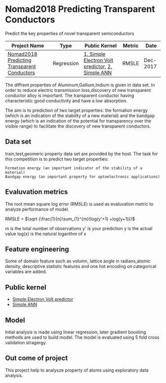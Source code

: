 # Nomad2018 Predicting Transparent Conductors
Predict the key properties of novel transparent semiconductors

| Project Name | Type  | Public Kernel | Metric | Date |
| ------ | ------ | ------ | ------ | ------ | 
|[Nomad2018 Predicting Transparent Conductors](https://www.kaggle.com/c/nomad2018-predict-transparent-conductors)| Regression | [1. Simple Electron Volt predictor](https://www.kaggle.com/sudhirnl7/simple-electron-volt-predictor), [2. Simple ANN](https://www.kaggle.com/sudhirnl7/simple-ann) | RMSLE |Dec-2017 |

The diffrent properties of Aluminum,Gallium,Indium is given in data set. In order to reduce electric transmission loss,discovery of new transparent conductor alloy is important. The transparent conductor having characteristic good conductivity and have a low absorption.

The aim is to prediction of two target properties: the formation energy (which is an indication of the stability of a new material) and the bandgap energy (which is an indication of the potential for transparency over the visible range) to facilitate the discovery of new transparent conductors.

## Data set
train,test,geomeric property data set are provided by the host.
The task for this competition is to predict two target properties:

    Formation energy (an important indicator of the stability of a material)
    Bandgap energy (an important property for optoelectronic applications)


## Evaluvation metrics
The root mean square log error (RMSLE) is used as evaluvation metric to analyze performance of model. 

RMSLE = $\sqrt {\frac{1}{n}\sum_{1}^{m}(log(y'+1) +log(y+1))}$

m  is the total number of observations 
y' is your prediction
y is the actual value 
log(x) is the natural logarithm of x


## Feature engineering
Some of domain feature such as volumn, lattice angle in radians,atomic density, descriptive statistic features and one hot encoding on categorical variables are added.

## Public kernel
* [Simple Electron Volt predictor](https://www.kaggle.com/sudhirnl7/simple-electron-volt-predictor)
* [Simple ANN](https://www.kaggle.com/sudhirnl7/simple-ann)

## Model
Intial analysis is made using linear regression, later gradient boosting methods are used to build model. The model is evaluated using 5 fold cross validation stragergy.

## Out come of project
This project help to analysze property of atoms using exploratory data analysis.
